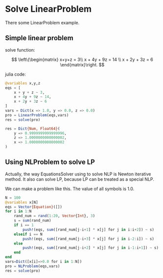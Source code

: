 # Solve LinearProblem

There some LinearProblem example.

## Simple linear problem

solve function:

$$
\left\{\begin{matrix} x+y+z = 3\\ 
x + 4y + 9z = 14 \\ 
x + 2y + 3z = 6
\end{matrix}\right.    
$$

julia code:

```julia
@variables x,y,z
eqs = [
    x + y + z ~ 3,
    x + 4y + 9z ~ 14,
    x + 2y + 3z ~ 6
]
vars = Dict(x => 1.0, y => 0.0, z => 0.0)
pro = LinearProblem(eqs,vars)
res = solve(pro)

res = Dict{Num, Float64}(
    y => 0.9999999999999996, 
    z => 1.0000000000000002, 
    x => 1.0000000000000002
) 
```

## Using NLProblem to solve LP 

Actually, the way EquationsSolver using to solve NLP is Newton iterative method. It also can solve LP, because LP can be treated as a special NLP.

We can make a problem like this. The value of all symbols is 1.0.

```julia
N = 100
@variables x[N]
eqs = Vector{Equation}([])
for i in 1:N
    rand_num = rand(1:20, Vector{Int}, 3)
    s = sum(rand_num)
    if i == 1
        push!(eqs, sum([rand_num[j-i+1] * x[j] for j in i:i+2]) ~ s)
    elseif i == N
        push!(eqs, sum([rand_num[j-i+3] * x[j] for j in i-2:i]) ~ s)
    else
        push!(eqs, sum([rand_num[j-i+2] * x[j] for j in i-1:i+1]) ~ s)
    end
end
vars=Dict([x[i]=>0.0 for i in 1:N])
pro = NLProblem(eqs,vars)
res = solve(pro)
```